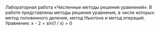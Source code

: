 Лабораторная работа «Численные методы решения уравнений».
В работе представлены методы решения уравнения, в числе которых: метод половинного деления, метод Ньютона и метод итераций.
Уравнение:   x - 2 + sin(1 / x) = 0
